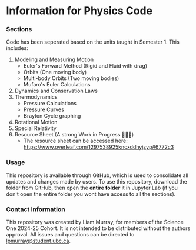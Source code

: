 # Information for Physics Code
### Sections
Code has been seperated based on the units taught in Semester 1. This includes:
1. Modeling and Measuring Motion
    - Euler's Forward Method (Rigid and Fluid with drag)
    - Orbits (One moving body)
    - Multi-body Orbits (Two moving bodies)
    - Mufaro's Euler Calculations
2. Dynamics and Conservation Laws
3. Thermodynamics
    - Pressure Calculations
    - Pressure Curves
    - Brayton Cycle graphing
4. Rotational Motion
5. Special Relativity
6. Resource Sheet (A strong Work in Progress 🤷🏼‍♂️)
    - The resource sheet can be accessed here: https://www.overleaf.com/1297538925kncxddhyjzyp#6772c3

### Usage
This repository is available through GitHub, which is used to consolidate all updates and changes made by users. To use this repository, download the folder from GitHub, then open the **entire folder** it in Jupyter Lab (if you don't open the entire folder you wont have access to all the sections).

### Contact Information
This repository was created by Liam Murray, for members of the Science One 2024-25 Cohort. It is not intended to be distributed without the authors approval. All issues and questions can be directed to lpmurray@student.ubc.ca.